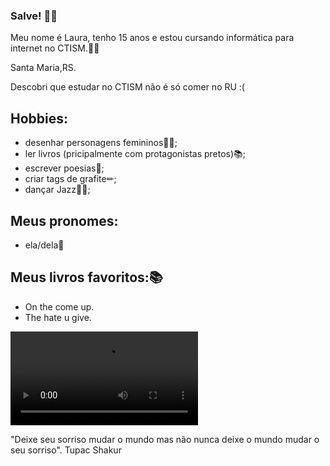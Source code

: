 ### Salve! 👋🏿

 
 
Meu nome é Laura, tenho 15 anos e estou cursando informática para internet no CTISM.🤝🏿 

Santa Maria,RS.

Descobri que estudar no CTISM não é só comer no RU :(


## Hobbies:
* desenhar personagens femininos💅🏾;
* ler livros (pricipalmente com protagonistas pretos)📚;
* escrever poesias📓;
* criar tags de grafite✏;
* dançar Jazz💃🏿;

## Meus pronomes:
* ela/dela💫

## Meus livros favoritos:📚
* On the come up.
* The hate u give.

![gif](https://i.gifer.com/21X8.mp4)


"Deixe seu sorriso mudar o mundo mas não nunca deixe o mundo mudar o seu sorriso".
                                                           Tupac Shakur 

